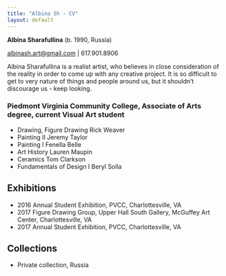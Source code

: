```yaml
---
title: "Albina Sh - CV"
layout: default
---
```


**Albina Sharafullina** (b. 1990, Russia)

albinash.art@gmail.com | 617.901.8906
	
Albina Sharafullina is a realist artist, who believes in close consideration of the reality in order to come up with any creative project. It is so difficult to get to very nature of things and people around us, but it shouldn’t discourage us - keep looking. 


###	Piedmont Virginia Community College, Associate of Arts degree, current Visual Art student
- Drawing, Figure Drawing 	Rick Weaver
- Painting II			Jeremy Taylor
- Painting I			Fenella Belle
- Art History			Lauren Maupin
- Ceramics			Tom Clarkson
- Fundamentals of Design I	Beryl Solla

## Exhibitions
- 2016 	Annual Student Exhibition, PVCC, Charlottesville, VA
- 2017	Figure Drawing Group, Upper Hall South Gallery, McGuffey Art Center, Charlottesville, VA
- 2017 	Annual Student Exhibition, PVCC, Charlottesville, VA

## Collections
- Private collection, Russia


